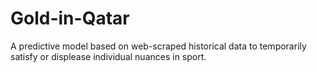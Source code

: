 # Gold-in-Qatar
A predictive model based on web-scraped historical data to temporarily satisfy or displease individual nuances in sport.
